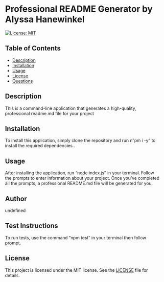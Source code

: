 

# Professional README Generator by Alyssa Hanewinkel

[![License: MIT](https://img.shields.io/badge/License-MIT-yellow.svg)](https://opensource.org/licenses/MIT)

## Table of Contents

- [Description](#description)
- [Installation](#installation)
- [Usage](#usage)
- [License](#license)
- [Questions](#questions)

## Description

This is a command-line application that generates a high-quality, professional readme.md file for your project

## Installation

To install this application, simply clone the repository and run n”pm i -y” to install the required dependencies..

## Usage

After installing the application, run “node index.js” in your terminal. Follow the prompts to enter information about your project. Once you’ve completed all the prompts, a professional README.md file will be generated for you.

## Author

undefined

## Test Instructions

To run tests, use the command “npm test” in your terminal then follow prompt.

## License

This project is licensed under the MIT license. See the [LICENSE](LICENSE) file for details.
